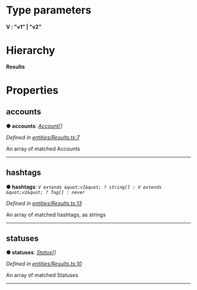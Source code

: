 

# Type parameters
#### V :   "v1" &#124; "v2"

# Hierarchy

**Results**

# Properties

<a id="accounts"></a>

##  accounts

**● accounts**: *[Account](_entities_account_.account.md)[]*

*Defined in [entities/Results.ts:7](https://github.com/aendrew/core/blob/9182182/src/entities/Results.ts#L7)*

An array of matched Accounts

___
<a id="hashtags"></a>

##  hashtags

**● hashtags**: *`V extends &quot;v1&quot; ? string[] : V extends &quot;v2&quot; ? Tag[] : never`*

*Defined in [entities/Results.ts:13](https://github.com/aendrew/core/blob/9182182/src/entities/Results.ts#L13)*

An array of matched hashtags, as strings

___
<a id="statuses"></a>

##  statuses

**● statuses**: *[Status](_entities_status_.status.md)[]*

*Defined in [entities/Results.ts:10](https://github.com/aendrew/core/blob/9182182/src/entities/Results.ts#L10)*

An array of matched Statuses

___

